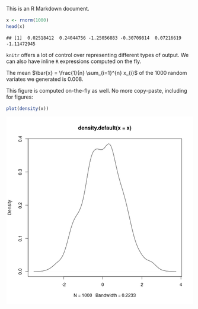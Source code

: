 This is an R Markdown document.


```r
x <- rnorm(1000)
head(x)
```

```
## [1]  0.02518412  0.24044756 -1.25056883 -0.30709814  0.07216619 -1.11472945
```

`knitr` offers a lot of control over representing different
types of output. We can also have inline `R` expressions
computed on the fly.

The mean $\bar{x} = \frac{1}{n} \sum_{i=1}^{n} x_{i}$ of the
1000 random variates we generated is
0.008.

This figure is computed on-the-fly as well. No more
copy-paste, including for figures:


```r
plot(density(x))
```

![plot of chunk sec_4](figure/sec_4-1.png)
